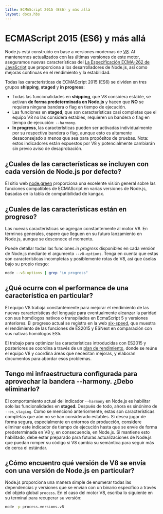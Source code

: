```yaml
---
title: ECMAScript 2015 (ES6) y más allá
layout: docs.hbs
---
```


# ECMAScript 2015 (ES6) y más allá

Node.js está construido en base a versiones modernas de [V8](https://v8.dev/). Al mantenernos actualizados con las últimas versiones de este motor, aseguramos nuevas características del [La Especificación ECMA-262 de JavaScript](http://www.ecma-international.org/publications/standards/Ecma-262.htm) que proporciona a los desarrolladores de Node.js, así como mejoras continuas en el rendimiento y la estabilidad.

Todas las características de ECMAScript 2015 (ES6) se dividen en tres grupos **shipping**, **staged** y **in progress**:

* Todas las funcionalidades en **shipping**, que V8 considera estable, se activan **de forma predeterminada en Node.js** y hacen que **NO** se requiera ninguna bandera o flag en tiempo de ejecución.
* Las funciones en **staged**, que son características casi completas que el equipo V8 no las considera estables, requieren un bandera o flag en tiempo de ejecución: `--harmony`.
* **In progress**, las características pueden ser activadas individualmente por su respectiva bandera o flag, aunque esto es altamente desaconsejado a menos que sea para propósitos de pruebas. Nota: estos indicadores están expuestos por V8 y potencialmente cambiarán sin previo aviso de desaprobación.

## ¿Cuales de las características se incluyen con cada versión de Node.js por defecto?

El sitio web [node.green](https://node.green/) proporciona una excelente visión general sobre las funciones compatibles de ECMAScript en varias versiones de Node.js, basadas en la tabla de compatibilidad de kangax.

## ¿Cuales de las características están en progreso?

Las nuevas características se agregan constantemente al motor V8. En términos generales, espere que lleguen en su futuro lanzamiento en Node.js, aunque se desconoce el momento.

Puede detallar todas las funciones *in progress* disponibles en cada versión de Node.js mediante el argumento `--v8-options`. Tenga en cuenta que estas son características incompletas y posiblemente rotas de V8, así que úselas bajo su propio riesgo:

```bash
node --v8-options | grep "in progress"
```

## ¿Qué ocurre con el performance de una característica en particular?

El equipo V8 trabaja constantemente para mejorar el rendimiento de las nuevas características del lenguaje para eventualmente alcanzar la paridad con sus homólogos nativos o transpilados en EcmaScript 5 y versiones anteriores. El progreso actual se registra en la web [six-speed](https://fhinkel.github.io/six-speed), que muestra el rendimiento de las funciones de ES2015 y ESNext en comparación con sus nativas homólogos ES5.

El trabajo para optimizar las características introducidas con ES2015 y posteriores se coordina a través de un [plan de rendimiento](https://docs.google.com/document/d/1EA9EbfnydAmmU_lM8R_uEMQ-U_v4l9zulePSBkeYWmY), donde se reúne el equipo V8 y coordina áreas que necesitan mejoras, y elaboran documentos para abordar esos problemas.

## Tengo mi infraestructura configurada para aprovechar la bandera --harmony. ¿Debo eliminarlo?

El comportamiento actual del indicador `--harmony` en Node.js es habilitar solo las funcionalidades en **staged**. Después de todo, ahora es sinónimo de `--es_staging`. Como se mencionó anteriormente, estas son características completas que aún no se han considerado estables. Si desea jugar de forma segura, especialmente en entornos de producción, considere eliminar este indicador de tiempo de ejecución hasta que se envíe de forma predeterminada en V8 y, en consecuencia, en Node.js. Si mantiene esto habilitado, debe estar preparado para futuras actualizaciones de Node.js que puedan romper su código si V8 cambia su semántica para seguir más de cerca el estándar.

## ¿Cómo encuentro qué versión de V8 se envía con una versión de Node.js en particular?

Node.js proporciona una manera simple de enumerar todas las dependencias y versiones que se envían con un binario específico a través del objeto global `process`. En el caso del motor V8, escriba lo siguiente en su terminal para recuperar su versión:

```bash
node -p process.versions.v8
```
